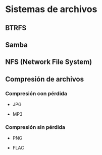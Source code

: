 # Sistemas de archivos

## BTRFS

## Samba

## NFS (Network File System)

## Compresión de archivos

### Compresión con pérdida

- JPG

- MP3

### Compresión sin pérdida

- PNG

- FLAC
